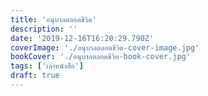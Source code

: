 ```yaml
---
title: 'อนุบาลตลอดชีวิต'
description: ''
date: '2019-12-16T16:20:29.790Z'
coverImage: './อนุบาลตลอดชีวิต-cover-image.jpg'
bookCover: './อนุบาลตลอดชีวิต-book-cover.jpg'
tags: ['เล่าหนังสือ']
draft: true
---
```

